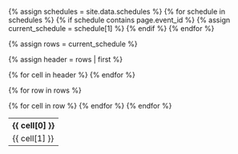 {% assign schedules = site.data.schedules %}
{% for schedule in schedules %}
  {% if schedule contains page.event_id %}
    {% assign current_schedule = schedule[1] %}
  {% endif %}
{% endfor %}

{% assign rows = current_schedule %}


{% assign header = rows | first %}


<table>
  <tr>
    {% for cell in header %}
      <th> {{ cell[0] }} </th>
    {% endfor %}
  </tr>

  {% for row in rows %}
    <tr>
      {% for cell in row %}
        <td> {{ cell[1] }} </td>
      {% endfor %}
    </tr>
  {% endfor %}
</table>
